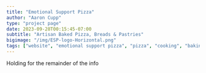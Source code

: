 ```yaml
---
title: "Emotional Support Pizza"
author: "Aaron Cupp"
type: "project page"
date: 2023-09-28T00:15:45-07:00
subtitle: "Artisan Baked Pizza, Breads & Pastries"
bigimage: "/img/ESP-logo-Horizontal.png"
tags: ["website", "emotional support pizza", "pizza", "cooking", "baking" ]
---
```


Holding for the remainder of the info